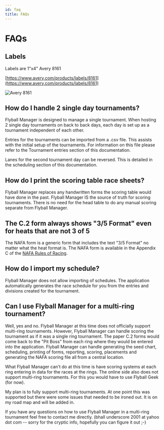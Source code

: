 ```yaml
---
id: faq
title: FAQs
---
```


# FAQs

## Labels

Labels are 1"x4" Avery 8161

[https://www.avery.com/products/labels/8161](https://www.avery.com/products/labels/8161)

![Avery 8161](/img/avery-8161.svg)

## How do I handle 2 single day tournaments?

Flyball Manager is designed to manage a single tournament. When hosting 2 single day tournaments on back to back days, each day is set up as a tournament independent of each other.

Entries for the tournaments can be imported from a .csv file. This assists with the initial setup of the tournaments. For information on this file please refer to the Tournament entries section of this documentation.

Lanes for the second tournament day can be reversed. This is detailed in the scheduling section of this documentation.

## How do I print the scoring table race sheets?

Flyball Manager replaces any handwritten forms the scoring table would have done in the past. Flyball Manager IS the source of truth for scoring tournaments. There is no need for the head table to do any manual scoring separate from Flyball Manager.

## The C.2 form always shows "3/5 Format" even for heats that are not 3 of 5

The NAFA form is a generic form that includes the text "3/5 Format" no matter what the heat format is. The NAFA form is available in the Appendix C of the [NAFA Rules of Racing](http://flyball.org/rules/rulebook.pdf).

## How do I import my schedule?

Flyball Manager does not allow importing of schedules. The application automatically generates the race schedule for you from the entries and divisions created for the tournament.

## Can I use Flyball Manager for a multi-ring tournament?

Well, yes and no. Flyball Manager at this time does not officially support multi-ring tournaments. However, Flyball Manager can handle scoring the tournament as if it was a single ring tournament. The paper C.2 forms would come back to the "Pit Boss" from each ring where they would be entered into the application. Flyball Manager can handle generating the seed chart, scheduling, printing of forms, reporting, scoring, placements and generating the NAFA scoring file all from a central location.

What Flyball Manager can't do at this time is have scoring systems at each ring entering in data for the races at the rings. The online side also does not support multi-ring tournaments. For this you would have to use Flyball Geek (for now).

My plan is to fully support multi-ring tournaments. At one point this was supported but there were some issues that needed to be ironed out. It is on my road map and will be added in.

If you have any questions on how to use Flyball Manager in a multi-ring tournament feel free to contact me directly. (bhall underscore 2001 at yahoo dot com -- sorry for the cryptic info, hopefully you can figure it out ;-)
